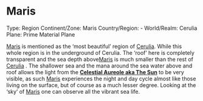 # Maris

Type: Region
Continent/Zone: Maris
Country/Region: -
World/Realm: Cerulia
Plane: Prime Material Plane

[Maris](Maris%201fc75a22781a80f496b7d0d243b24575.md) is mentioned as the ‘most beautiful’ region of [Cerulia](Cerulia%208fad80600fff487ab3fd9d21ef4f94c7.md). While this whole region is in the underground of Cerulia. The ‘roof’ here is completely transparent and the sea  depth above[Maris](Maris%201fc75a22781a80f496b7d0d243b24575.md) is much smaller than the rest of [Cerulia](Cerulia%208fad80600fff487ab3fd9d21ef4f94c7.md) . The shallower sea and the mana around the sea water above and roof allows the light from the [**Celestial Aureole aka The Sun**](Celestial%20Aureole%20aka%20The%20Sun%2018e75a22781a80ac9803ec990c96261c.md) to be very visible, as such [Maris](Maris%201fc75a22781a80f496b7d0d243b24575.md) experiences the night and day cycle almost like those living on the surface, but of course as a much lesser degree. Looking at the ‘sky’ of [Maris](Maris%201fc75a22781a80f496b7d0d243b24575.md) one can observe all the vibrant sea life.
